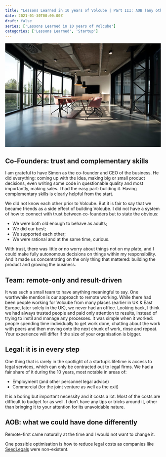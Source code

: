```yaml
---
title: "Lessons Learned in 10 years of Volcube | Part III: AOB (any other business)"
date: 2021-01-30T00:00:00Z
draft: false
series: ['Lessons Learned in 10 years of Volcube']
categories: ['Lessons Learned', 'Startup']
---
```


![Unsplash | Nastuh Abootalebi](/nastuh-abootalebi-eHD8Y1Znfpk-unsplash.jpg)

## Co-Founders: trust and complementary skills
I am grateful to have Simon as the co-founder and CEO of the business. He did everything: coming up with the idea, making big or small product decisions, even writing some code in questionable quality and most importantly, making sales. I had the easy part: building it. Having complementary skills is clearly helpful from the start.

We did not know each other prior to Volcube. But it is fair to say that we became friends as a side effect of building Volcube. I did not have a system of how to connect with trust between co-founders but to state the obvious: 
- We were both old enough to behave as adults;
- We did our best;
- We supported each other;
- We were rational and at the same time, curious.

With trust, there was little or no worry about things not on my plate, and I could make fully autonomous decisions on things within my responsibility. And it made us concentrating on the only thing that mattered: building the product and growing the business. 

## Team: remote-only and result-driven
It was such a small team to have anything meaningful to say. One worthwhile mention is our approach to remote working. While there had been people working for Volcube from many places (earlier in UK & East Europe, later solely in the UK), we never had an office. Looking back, I think we had always trusted people and paid only attention to results, instead of trying to instil and manage any processes. It was simple when it worked: people spending time individually to get work done, chatting about the work with peers and then moving onto the next chunk of work, rinse and repeat. Your experience will differ if the size of your organisation is bigger. 

## Legal: it is in every step
One thing that is rarely in the spotlight of a startup’s lifetime is access to legal services, which can only be contracted out to legal firms. We had a fair share of it during the 10 years, most notable in areas of:
- Employment (and other personnel legal advice)
- Commercial (for the joint venture as well as the exit)

It is a boring but important necessity and it costs a lot. Most of the costs are difficult to budget for as well. I don’t have any tips or tricks around it, other than bringing it to your attention for its unavoidable nature.

## AOB: what we could have done differently

Remote-first came naturally at the time and I would not want to change it. 

One possible optimisation is how to reduce legal costs as companies like [SeedLegals](https://seedlegals.com/) were non-existent. 
